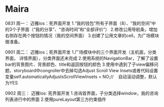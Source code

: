 # Maira

0831 周一：
迈雅ios：死界面开发
1.“我的钱包”所有子界面（8）、“我的空间”中的3个子界面（“我的分享”、“咨询时间”和“全部评价”）
2.修改公用导航条，增加右侧存在两个按钮的情况（我的空间界面）
3.创建了公用文章的cell，为广场模块做准备。

0901 周二：
迈雅ios；死界面开发
1.广场模块中的三个界面开发（主机面，分类界面， 详情界面），分类界面还未完成
2.使用系统的NavigationBar，了解了设置bar的背景图片、背景颜色、title和返回按钮的颜色
3.使用中遇到了子view偏移问题，storyboard中congroller中去掉勾选Adjust Scroll View Insets或者代码设置变量self.automaticallyAdjustsScrollViewInsets = NO;//    自动滚动调整，默认为YES

0902 周三：
迈雅ios: 死界面开发
1.咨询首界面，子分类选择window，我的咨询列表进行中的界面
2.使用pureLayout第三方约束插件
